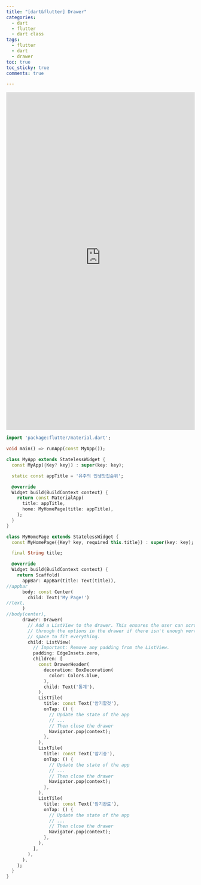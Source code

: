 ```yaml
---
title: "[dart&flutter] Drawer"
categories: 
  - dart
  - flutter
  - dart class
tags: 
  - flutter
  - dart
  - drawer
toc: true
toc_sticky: true
comments: true

---
```


<iframe width="100%" height="900" src="https://s3.us-west-2.amazonaws.com/secure.notion-static.com/4cca0966-e571-4dcb-85b8-cdea1f5f94ce/%E1%84%92%E1%85%AA%E1%84%86%E1%85%A7%E1%86%AB_%E1%84%80%E1%85%B5%E1%84%85%E1%85%A9%E1%86%A8_2021-10-26_%E1%84%8B%E1%85%A9%E1%84%92%E1%85%AE_4.12.07.mov?X-Amz-Algorithm=AWS4-HMAC-SHA256&X-Amz-Credential=AKIAT73L2G45O3KS52Y5%2F20211109%2Fus-west-2%2Fs3%2Faws4_request&X-Amz-Date=20211109T183754Z&X-Amz-Expires=86400&X-Amz-Signature=42e57d43b3986361738df98b3c3820aaf31f000eb2fa97f9f4ca71026dde589d&X-Amz-SignedHeaders=host&response-content-disposition=filename%20%3D%22%25E1%2584%2592%25E1%2585%25AA%25E1%2584%2586%25E1%2585%25A7%25E1%2586%25AB%2520%25E1%2584%2580%25E1%2585%25B5%25E1%2584%2585%25E1%2585%25A9%25E1%2586%25A8%25202021-10-26%2520%25E1%2584%258B%25E1%2585%25A9%25E1%2584%2592%25E1%2585%25AE%25204.12.07.mov%22" frameborder="0" allow="accelerometer; autoplay; clipboard-write; encrypted-media; gyroscope; picture-in-picture" allowfullscreen></iframe>

```dart
import 'package:flutter/material.dart';

void main() => runApp(const MyApp());

class MyApp extends StatelessWidget {
  const MyApp({Key? key}) : super(key: key);

  static const appTitle = '유주의 인생맛집순위';

  @override
  Widget build(BuildContext context) {
    return const MaterialApp(
      title: appTitle,
      home: MyHomePage(title: appTitle),
    );
  }
}

class MyHomePage extends StatelessWidget {
  const MyHomePage({Key? key, required this.title}) : super(key: key);

  final String title;

  @override
  Widget build(BuildContext context) {
    return Scaffold(
      appBar: AppBar(title: Text(title)),
//appbar
      body: const Center(
        child: Text('My Page!')
//text,
      )
//body(center),
      drawer: Drawer(
        // Add a ListView to the drawer. This ensures the user can scroll
        // through the options in the drawer if there isn't enough vertical
        // space to fit everything.
        child: ListView(
          // Important: Remove any padding from the ListView.
          padding: EdgeInsets.zero,
          children: [
            const DrawerHeader(
              decoration: BoxDecoration(
                color: Colors.blue,
              ),
              child: Text('통계'),
            ),
            ListTile(
              title: const Text('암기할것'),
              onTap: () {
                // Update the state of the app
                // ...
                // Then close the drawer
                Navigator.pop(context);
              },
            ),
            ListTile(
              title: const Text('암기중'),
              onTap: () {
                // Update the state of the app
                // ...
                // Then close the drawer
                Navigator.pop(context);
              },
            ),
            ListTile(
              title: const Text('암기완료'),
              onTap: () {
                // Update the state of the app
                // ...
                // Then close the drawer
                Navigator.pop(context);
              },
            ),
          ],
        ),
      ),
    );
  }
}
```